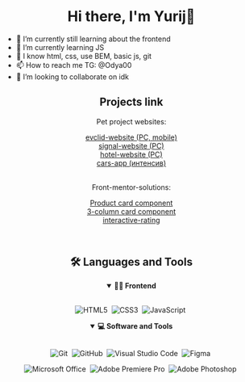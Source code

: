 <h1 align="center">Hi there, I'm Yurij👋</h1>

- 🔭 I’m currently still learning about the frontend
- 🌱 I’m currently learning JS
- 🤔 I know html, css, use BEM, basic js, git
- 📫 How to reach me TG: @Odya00
- 👯 I’m looking to collaborate on idk


<div align = "center">
<h2 align="center">Projects link</h2>
 
Pet project websites:
 
[evclid-website (PC, mobile)](https://odya01.github.io/evclid-website/) 
<br>
[signal-website (PC)](https://odya01.github.io/signal-website/)
<br>
[hotel-website (PC)](https://odya01.github.io/hotel-website/)
<br>
[cars-app (интенсив)](https://odya01.github.io/cars-app/)  
<br>
<!-- [volgau-intervolga (ozon)](https://odya01.github.io/volgau-intervolga/LR1) -->

Front-mentor-solutions:

[Product card component](https://odya01.github.io/front-mentor-solutions/product-card/)
<br>
[3-column card component](https://odya01.github.io/front-mentor-solutions/3-column-card/)
<br>
[interactive-rating](https://odya01.github.io/front-mentor-solutions/interactive-rating/)
<div>


<br>
<div align = "center">
<h2 align="center">🛠️ Languages and Tools</h2>
 
<details open>
<summary><b>🏄‍♂️ Frontend</b></summary>
<br>
 
![HTML5](https://img.shields.io/badge/-HTML5-E34F26?style=for-the-badge&logo=html5&logoColor=white)&nbsp;
![CSS3](https://img.shields.io/badge/-CSS3-1572B6?style=for-the-badge&logo=css3)&nbsp;
![JavaScript](https://img.shields.io/badge/Javascript-F7DF1E.svg?style=for-the-badge&logo=javascript&logoColor=black)&nbsp;
</details>
 
<details open>
<summary><b>💻 Software and Tools</b></summary>
<br>

![Git](https://img.shields.io/badge/-Git-F05032?style=for-the-badge&logo=git&logoColor=white)&nbsp;
![GitHub](https://img.shields.io/badge/-GitHub-181717?style=for-the-badge&logo=github)&nbsp;
![Visual Studio Code](https://img.shields.io/badge/-VSCODE-007ACC?style=for-the-badge&&logo=visual-studio-code&logoColor=white)&nbsp;
![Figma](https://img.shields.io/badge/figma-%23F24E1E.svg?style=for-the-badge&logo=figma&logoColor=white)&nbsp;
 
![Microsoft Office](https://img.shields.io/badge/-MS%20Office-D83B01?style=for-the-badge&logo=microsoft-office&logoColor=white)&nbsp;
![Adobe Premiere Pro](https://img.shields.io/badge/Adobe%20Premiere%20Pro-9999FF.svg?style=for-the-badge&logo=Adobe%20Premiere%20Pro&logoColor=white)&nbsp;
![Adobe Photoshop](https://img.shields.io/badge/adobe%20photoshop-%2331A8FF.svg?style=for-the-badge&logo=adobe%20photoshop&logoColor=white)&nbsp;
</details>
 
 
</div>
<br>



